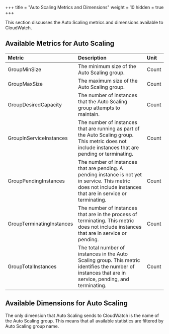 +++
title = "Auto Scaling Metrics and Dimensions"
weight = 10
hidden = true
+++

This section discusses the Auto Scaling metrics and dimensions available to CloudWatch. 


## Available Metrics for Auto Scaling


| Metric | Description | Unit | 
|  :---- |  :---- |  :---- | 
| GroupMinSize | The minimum size of the Auto Scaling group. | Count | 
| GroupMaxSize | The maximum size of the Auto Scaling group. | Count | 
| GroupDesiredCapacity | The number of instances that the Auto Scaling group attempts to maintain. | Count | 
| GroupInServiceInstances | The number of instances that are running as part of the Auto Scaling group. This metric does not include instances that are pending or terminating. | Count | 
| GroupPendingInstances | The number of instances that are pending. A pending instance is not yet in service. This metric does not include instances that are in service or terminating. | Count | 
| GroupTerminatingInstances | The number of instances that are in the process of terminating. This metric does not include instances that are in service or pending. | Count | 
| GroupTotalInstances | The total number of instances in the Auto Scaling group. This metric identifies the number of instances that are in service, pending, and terminating. | Count | 


## Available Dimensions for Auto Scaling
The only dimension that Auto Scaling sends to CloudWatch is the name of the Auto Scaling group. This means that all available statistics are filtered by Auto Scaling group name. 

